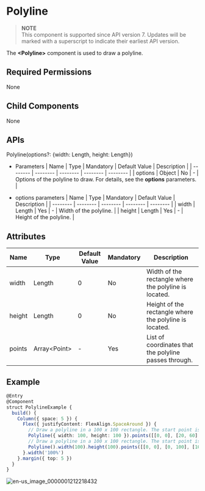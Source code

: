 # Polyline


> **NOTE**<br>
> This component is supported since API version 7. Updates will be marked with a superscript to indicate their earliest API version.


The **<Polyline\>** component is used to draw a polyline.


## Required Permissions

None


## Child Components

None


## APIs

Polyline(options?: {width: Length, height: Length})

- Parameters
  | Name | Type | Mandatory | Default Value | Description | 
  | -------- | -------- | -------- | -------- | -------- |
  | options | Object | No | - | Options of the polyline to draw. For details, see the **options** parameters. | 

- options parameters
  | Name | Type | Mandatory | Default Value | Description | 
  | -------- | -------- | -------- | -------- | -------- |
  | width | Length | Yes | - | Width of the polyline. | 
  | height | Length | Yes | - | Height of the polyline. | 


## Attributes

| Name | Type | Default Value | Mandatory | Description | 
| -------- | -------- | -------- | -------- | -------- |
| width | Length | 0 | No | Width of the rectangle where the polyline is located. | 
| height | Length | 0 | No | Height of the rectangle where the polyline is located. | 
| points | Array&lt;Point&gt; | - | Yes | List of coordinates that the polyline passes through. | 


## Example

  
```ts
@Entry
@Component
struct PolylineExample {
  build() {
    Column({ space: 5 }) {
      Flex({ justifyContent: FlexAlign.SpaceAround }) {
        // Draw a polyline in a 100 x 100 rectangle. The start point is (0, 0), the end point is (100, 100), and the passing point is (20,60).
        Polyline({ width: 100, height: 100 }).points([[0, 0], [20, 60], [100, 100]])
        // Draw a polyline in a 100 x 100 rectangle. The start point is (0, 0), the end point is (100, 100), and the passing point is (0,100).
        Polyline().width(100).height(100).points([[0, 0], [0, 100], [100, 100]])
      }.width('100%')
    }.margin({ top: 5 })
  }
}
```

![en-us_image_0000001212218432](figures/en-us_image_0000001212218432.gif)